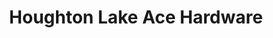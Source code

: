 ---
title: "Houghton Lake Ace Hardware"
url: /houghton-lake/houghton-lake-ace-hardware/
shop: doityourself
---